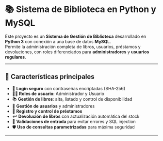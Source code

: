 # 📚 Sistema de Biblioteca en Python y MySQL

Este proyecto es un **Sistema de Gestión de Biblioteca** desarrollado en **Python 3** con conexión a una base de datos **MySQL**.  
Permite la administración completa de libros, usuarios, préstamos y devoluciones, con roles diferenciados para **administradores** y **usuarios regulares**.

---

## 🚀 Características principales

- 🔐 **Login seguro** con contraseñas encriptadas (SHA-256)
- 👨‍💼 **Roles de usuario**: Administrador y Usuario
- 📚 **Gestión de libros**: alta, listado y control de disponibilidad
- 👥 **Gestión de usuarios** y administradores
- 📖 **Registro y control de préstamos**
- ↩️ **Devolución de libros** con actualización automática del stock
- 🧠 **Validaciones de entrada** para evitar errores y SQL injection
- 🛡️ **Uso de consultas parametrizadas** para máxima seguridad

---


